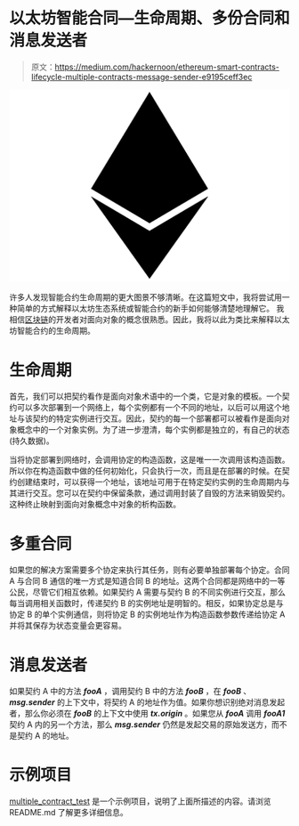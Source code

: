 # 以太坊智能合同—生命周期、多份合同和消息发送者

> 原文：<https://medium.com/hackernoon/ethereum-smart-contracts-lifecycle-multiple-contracts-message-sender-e9195ceff3ec>

![](img/0ef43d2f656a7f333713d8e404ba96b3.png)

许多人发现智能合约生命周期的更大图景不够清晰。在这篇短文中，我将尝试用一种简单的方式解释以太坊生态系统或智能合约的新手如何能够清楚地理解它。
我相信[区块链](https://hackernoon.com/tagged/blockchain)的开发者对面向对象的概念很熟悉。因此，我将以此为类比来解释以太坊智能合约的生命周期。

# 生命周期

首先，我们可以把契约看作是面向对象术语中的一个类，它是对象的模板。一个契约可以多次部署到一个网络上，每个实例都有一个不同的地址，以后可以用这个地址与该契约的特定实例进行交互。因此，契约的每一个部署都可以被看作是面向对象概念中的一个对象实例。为了进一步澄清，每个实例都是独立的，有自己的状态(持久数据)。

当将协定部署到网络时，会调用协定的构造函数，这是唯一一次调用该构造函数。所以你在构造函数中做的任何初始化，只会执行一次，而且是在部署的时候。在契约创建结束时，可以获得一个地址，该地址可用于在特定契约实例的生命周期内与其进行交互。您可以在契约中保留条款，通过调用封装了自毁的方法来销毁契约。这种终止映射到面向对象概念中对象的析构函数。

# 多重合同

如果您的解决方案需要多个协定来执行其任务，则有必要单独部署每个协定。合同 A 与合同 B 通信的唯一方式是知道合同 B 的地址。这两个合同都是网络中的一等公民，尽管它们相互依赖。如果契约 A 需要与契约 B 的不同实例进行交互，那么每当调用相关函数时，传递契约 B 的实例地址是明智的。相反，如果协定总是与协定 B 的单个实例通信，则将协定 B 的实例地址作为构造函数参数传递给协定 A 并将其保存为状态变量会更容易。

# 消息发送者

如果契约 A 中的方法 ***fooA*** ，调用契约 B 中的方法 ***fooB*** ，在 ***fooB*** 、 ***msg.sender*** 的上下文中，将契约 A 的地址作为值。如果你想识别绝对消息发起者，那么你必须在 ***fooB*** 的上下文中使用 ***tx.origin*** 。如果您从 ***fooA*** 调用 ***fooA1*** 契约 A 内的另一个方法，那么 ***msg.sender*** 仍然是发起交易的原始发送方，而不是契约 A 的地址。

# 示例项目

[multiple_contract_test](https://github.com/fidenz-chim/multiple_contract_test) 是一个示例项目，说明了上面所描述的内容。请浏览 README.md 了解更多详细信息。